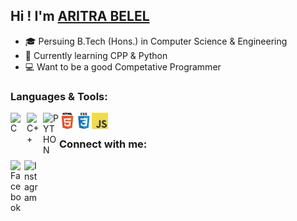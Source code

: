 ## Hi ! I'm [**ARITRA BELEL**](https://github.com/belelaritra)

- 🎓 Persuing B.Tech (Hons.) in Computer Science & Engineering
- 📖 Currently learning CPP & Python
- 💻 Want to be a good Competative Programmer

### Languages & Tools:

<img align="left" alt="C" width="26px" src="https://raw.githubusercontent.com/jmnote/z-icons/master/svg/c.svg" />
<img align="left" alt="C++" width="26px" src="https://raw.githubusercontent.com/jmnote/z-icons/master/svg/cpp.svg" />
<img align="left" alt="PYTHON" width="26px" src="https://raw.githubusercontent.com/jmnote/z-icons/master/svg/python.svg" />
<img align="left" alt="HTML5" width="26px" src="https://raw.githubusercontent.com/github/explore/80688e429a7d4ef2fca1e82350fe8e3517d3494d/topics/html/html.png" />
<img align="left" alt="CSS3" width="26px" src="https://raw.githubusercontent.com/github/explore/80688e429a7d4ef2fca1e82350fe8e3517d3494d/topics/css/css.png"/>
<img align="left" alt="JavaScript" width="26px" src="https://raw.githubusercontent.com/github/explore/80688e429a7d4ef2fca1e82350fe8e3517d3494d/topics/javascript/javascript.png"/>
</br>

### Connect with me:

[<img align="left" alt="Facebook" width="22px" src="https://raw.githubusercontent.com/simple-icons/simple-icons/8894ef9e23343a789114eb6ef597ccc353813d77/icons/facebook.svg" />](https://www.facebook.com/aritra.belel.7)
[<img align="left" alt="Instagram" width="22px" src="https://cdn.jsdelivr.net/npm/simple-icons@v3/icons/instagram.svg" />](https://www.instagram.com/belel.aritra/?hl=en)
</br>
